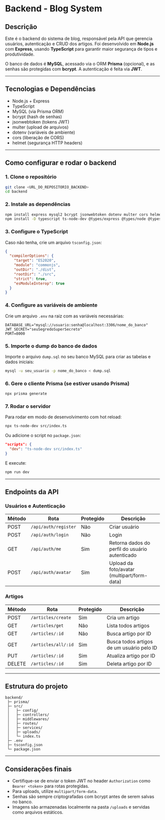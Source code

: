 
# Backend - Blog System

## Descrição

Este é o backend do sistema de blog, responsável pela API que gerencia usuários, autenticação e CRUD dos artigos. Foi desenvolvido em **Node.js** com **Express**, usando **TypeScript** para garantir maior segurança de tipos e produtividade.

O banco de dados é **MySQL**, acessado via o ORM **Prisma** (opcional), e as senhas são protegidas com **bcrypt**. A autenticação é feita via **JWT**.

---

## Tecnologias e Dependências

- Node.js + Express
- TypeScript
- MySQL (via Prisma ORM)
- bcrypt (hash de senhas)
- jsonwebtoken (tokens JWT)
- multer (upload de arquivos)
- dotenv (variáveis de ambiente)
- cors (liberação de CORS)
- helmet (segurança HTTP headers)

---

## Como configurar e rodar o backend

### 1. Clone o repositório

```bash
git clone <URL_DO_REPOSITORIO_BACKEND>
cd backend
```

### 2. Instale as dependências

```bash
npm install express mysql2 bcrypt jsonwebtoken dotenv multer cors helmet
npm install -D typescript ts-node-dev @types/express @types/node @types/bcrypt @types/jsonwebtoken @types/multer @types/cors @types/helmet
```

### 3. Configure o TypeScript

Caso não tenha, crie um arquivo `tsconfig.json`:

```json
{
  "compilerOptions": {
    "target": "ES2020",
    "module": "commonjs",
    "outDir": "./dist",
    "rootDir": "./src",
    "strict": true,
    "esModuleInterop": true
  }
}
```

### 4. Configure as variáveis de ambiente

Crie um arquivo `.env` na raiz com as variáveis necessárias:

```env
DATABASE_URL="mysql://usuario:senha@localhost:3306/nome_do_banco"
JWT_SECRET="seuSegredoSuperSecreto"
PORT=8000
```

### 5. Importe o dump do banco de dados

Importe o arquivo `dump.sql` no seu banco MySQL para criar as tabelas e dados iniciais:

```bash
mysql -u seu_usuario -p nome_do_banco < dump.sql
```

### 6. Gere o cliente Prisma (se estiver usando Prisma)

```bash
npx prisma generate
```

### 7. Rodar o servidor

Para rodar em modo de desenvolvimento com hot reload:

```bash
npx ts-node-dev src/index.ts
```

Ou adicione o script no `package.json`:

```json
"scripts": {
  "dev": "ts-node-dev src/index.ts"
}
```

E execute:

```bash
npm run dev
```

---

## Endpoints da API

### Usuários e Autenticação

| Método | Rota                | Protegido | Descrição                          |
|--------|---------------------|-----------|-----------------------------------|
| POST   | `/api/auth/register` | Não       | Criar usuário                     |
| POST   | `/api/auth/login`    | Não       | Login                            |
| GET    | `/api/auth/me`       | Sim       | Retorna dados do perfil do usuário autenticado |
| POST   | `/api/auth/avatar`   | Sim       | Upload da foto/avatar (multipart/form-data) |

### Artigos

| Método | Rota                 | Protegido | Descrição                         |
|--------|----------------------|-----------|----------------------------------|
| POST   | `/articles/create`   | Sim       | Cria um artigo                   |
| GET    | `/articles/get`      | Não       | Lista todos artigos              |
| GET    | `/articles/:id`      | Não       | Busca artigo por ID              |
| GET    | `/articles/all/:id`  | Sim       | Busca todos artigos de um usuário pelo ID |
| PUT    | `/articles/:id`      | Sim       | Atualiza artigo por ID           |
| DELETE | `/articles/:id`      | Sim       | Deleta artigo por ID             |

---

## Estrutura do projeto

```
backend/
 ├─ prisma/
 ├─ src/
 │   ├─ config/
 │   ├─ controllers/
 │   ├─ middlewares/
 │   ├─ routes/
 │   ├─ services/
 │   ├─ uploads/
 │   └─ index.ts
 ├─ .env
 ├─ tsconfig.json
 └─ package.json
```

---

## Considerações finais

- Certifique-se de enviar o token JWT no header `Authorization` como `Bearer <token>` para rotas protegidas.
- Para uploads, utilize `multipart/form-data`.
- Senhas são sempre criptografadas com bcrypt antes de serem salvas no banco.
- Imagens são armazenadas localmente na pasta `/uploads` e servidas como arquivos estáticos.
